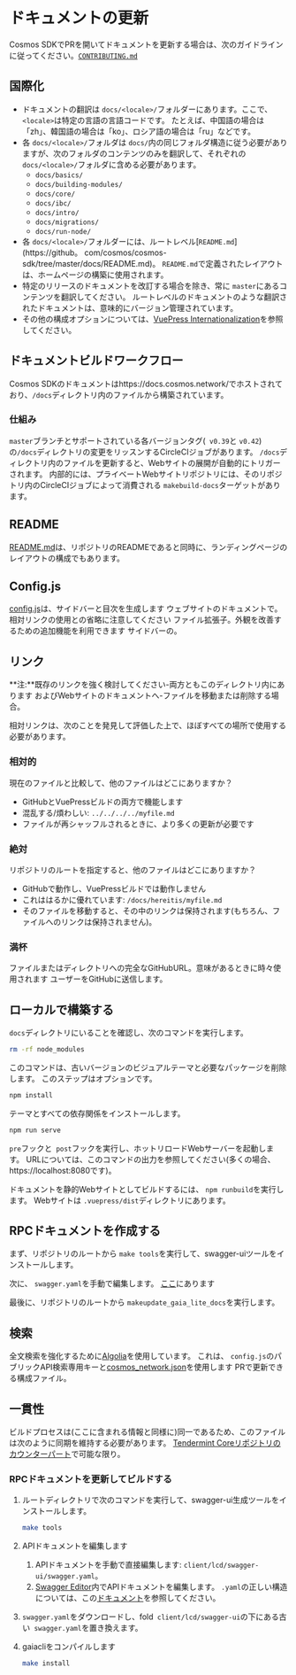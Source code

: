# ドキュメントの更新

Cosmos SDKでPRを開いてドキュメントを更新する場合は、次のガイドラインに従ってください。[`CONTRIBUTING.md`](https://github.com/cosmos/cosmos-sdk/tree/master/CONTRIBUTING.md#updating-documentation)

## 国際化

- ドキュメントの翻訳は `docs/<locale>/`フォルダーにあります。ここで、 `<locale>`は特定の言語の言語コードです。 たとえば、中国語の場合は「zh」、韓国語の場合は「ko」、ロシア語の場合は「ru」などです。
- 各 `docs/<locale>/`フォルダは `docs/`内の同じフォルダ構造に従う必要がありますが、次のフォルダのコンテンツのみを翻訳して、それぞれの `docs/<locale>/`フォルダに含める必要があります。
    - `docs/basics/`
    - `docs/building-modules/`
    - `docs/core/`
    - `docs/ibc/`
    - `docs/intro/`
    - `docs/migrations/`
    - `docs/run-node/`
- 各 `docs/<locale>/`フォルダーには、ルートレベル[`README.md`](https://github。 com/cosmos/cosmos-sdk/tree/master/docs/README.md)。 `README.md`で定義されたレイアウトは、ホームページの構築に使用されます。
- 特定のリリースのドキュメントを改訂する場合を除き、常に `master`にあるコンテンツを翻訳してください。 ルートレベルのドキュメントのような翻訳されたドキュメントは、意味的にバージョン管理されています。
- その他の構成オプションについては、[VuePress Internationalization](https://vuepress.vuejs.org/guide/i18n.html)を参照してください。

## ドキュメントビルドワークフロー

Cosmos SDKのドキュメントはhttps://docs.cosmos.network/でホストされており、`/docs`ディレクトリ内のファイルから構築されています。

### 仕組み

`master`ブランチとサポートされている各バージョンタグ(` v0.39`と `v0.42`)の`/docs`ディレクトリの変更をリッスンするCircleCIジョブがあります。 `/docs`ディレクトリ内のファイルを更新すると、Webサイトの展開が自動的にトリガーされます。 内部的には、プライベートWebサイトリポジトリには、そのリポジトリ内のCircleCIジョブによって消費される `makebuild-docs`ターゲットがあります。

## README

[README.md](./README.md)は、リポジトリのREADMEであると同時に、ランディングページのレイアウトの構成でもあります。

## Config.js

[config.js](./.vuepress/config.js)は、サイドバーと目次を生成します
ウェブサイトのドキュメントで。相対リンクの使用との省略に注意してください
ファイル拡張子。外観を改善するための追加機能を利用できます
サイドバーの。

## リンク

**注:**既存のリンクを強く検討してください-両方ともこのディレクトリ内にあります
およびWebサイトのドキュメントへ-ファイルを移動または削除する場合。

相対リンクは、次のことを発見して評価した上で、ほぼすべての場所で使用する必要があります。

### 相対的

現在のファイルと比較して、他のファイルはどこにありますか？

- GitHubとVuePressビルドの両方で機能します
- 混乱する/煩わしい: `../../../../myfile.md`
- ファイルが再シャッフルされるときに、より多くの更新が必要です

### 絶対

リポジトリのルートを指定すると、他のファイルはどこにありますか？

- GitHubで動作し、VuePressビルドでは動作しません
- これははるかに優れています: `/docs/hereitis/myfile.md`
- そのファイルを移動すると、その中のリンクは保持されます(もちろん、ファイルへのリンクは保持されません)。

### 満杯

ファイルまたはディレクトリへの完全なGitHubURL。意味があるときに時々使用されます
ユーザーをGitHubに送信します。

## ローカルで構築する

`docs`ディレクトリにいることを確認し、次のコマンドを実行します。

```sh
rm -rf node_modules
```

このコマンドは、古いバージョンのビジュアルテーマと必要なパッケージを削除します。 このステップはオプションです。

```sh
npm install
```

テーマとすべての依存関係をインストールします。

```sh
npm run serve
```

`pre`フックと` post`フックを実行し、ホットリロードWebサーバーを起動します。 URLについては、このコマンドの出力を参照してください(多くの場合、https://localhost:8080です)。

ドキュメントを静的Webサイトとしてビルドするには、 `npm runbuild`を実行します。 Webサイトは `.vuepress/dist`ディレクトリにあります。

## RPCドキュメントを作成する

まず、リポジトリのルートから `make tools`を実行して、swagger-uiツールをインストールします。

次に、 `swagger.yaml`を手動で編集します。 [ここ](https://github.com/cosmos/cosmos-sdk/blob/master/client/lcd/swagger-ui/swagger.yaml)にあります

最後に、リポジトリのルートから `makeupdate_gaia_lite_docs`を実行します。

## 検索

全文検索を強化するために[Algolia](https://www.algolia.com)を使用しています。 これは、 `config.js`のパブリックAPI検索専用キーと[cosmos_network.json](https://github.com/algolia/docsearch-configs/blob/master/configs/cosmos_network.json)を使用します PRで更新できる構成ファイル。

## 一貫性

ビルドプロセスは(ここに含まれる情報と同様に)同一であるため、このファイルは次のように同期を維持する必要があります。
[Tendermint Coreリポジトリのカウンターパート](https://github.com/tendermint/tendermint/blob/v0.34.0/docs/DOCS_README.md)で可能な限り。

### RPCドキュメントを更新してビルドする

1. ルートディレクトリで次のコマンドを実行して、swagger-ui生成ツールをインストールします。

   ```bash
   make tools
   ```

2. APIドキュメントを編集します
    1. APIドキュメントを手動で直接編集します: `client/lcd/swagger-ui/swagger.yaml`。
    2. [Swagger Editor](https://editor.swagger.io/)内でAPIドキュメントを編集します。 `.yaml`の正しい構造については、この[ドキュメント](https://swagger.io/docs/specification/2-0/basic-structure/)を参照してください。
3. `swagger.yaml`をダウンロードし、fold` client/lcd/swagger-ui`の下にある古い` swagger.yaml`を置き換えます。
4. gaiacliをコンパイルします

   ```bash
   make install
   ```
